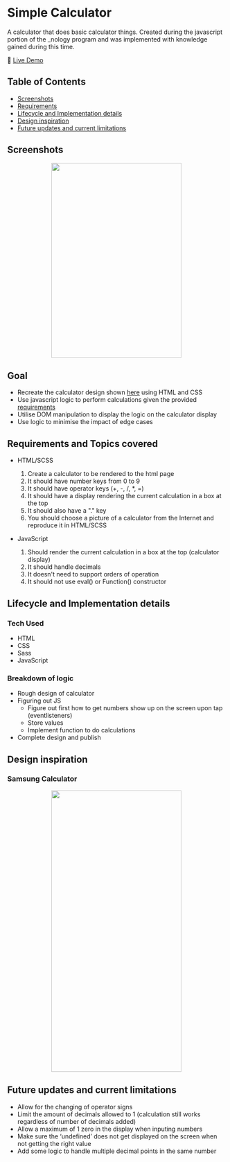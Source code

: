 # Simple Calculator

A calculator that does basic calculator things. Created during the javascript portion of the \_nology program and was implemented with knowledge gained during this time.

🔗 [Live Demo](https://erikryan-s.github.io/calculator/)

## Table of Contents

-   [Screenshots](#screenshots)
-   [Requirements](#requirements-and-topics-covered)
-   [Lifecycle and Implementation details](#lifecycle-and-implementation-details)
-   [Design inspiration](#design-inspiration)
-   [Future updates and current limitations](#future-updates-and-current-limitations)

## Screenshots

<p align="center">
    <img src="https://i.gyazo.com/7ca5867f8910a9c26399a55dd4a9b555.png" width="300" height="450">
</p>

## Goal

-   Recreate the calculator design shown [here](#samsung-calculator) using HTML and CSS
-   Use javascript logic to perform calculations given the provided [requirements](#requirements-and-topics-covered)
-   Utilise DOM manipulation to display the logic on the calculator display
-   Use logic to minimise the impact of edge cases

## Requirements and Topics covered

-   HTML/SCSS

    1. Create a calculator to be rendered to the html page
    2. It should have number keys from 0 to 9
    3. It should have operator keys (+, -, /, \*, =)
    4. It should have a display rendering the current calculation in a box at the top
    5. It should also have a "." key
    6. You should choose a picture of a calculator from the Internet and reproduce it in HTML/SCSS

-   JavaScript

    1. Should render the current calculation in a box at the top (calculator display)
    2. It should handle decimals
    3. It doesn't need to support orders of operation
    4. It should not use eval() or Function() constructor

## Lifecycle and Implementation details

### Tech Used

-   HTML
-   CSS
-   Sass
-   JavaScript

### Breakdown of logic

-   Rough design of calculator
-   Figuring out JS
    -   Figure out first how to get numbers show up on the screen upon tap (eventlisteners)
    -   Store values
    -   Implement function to do calculations
-   Complete design and publish

## Design inspiration

### Samsung Calculator

<p align="center">
    <img src="https://i.gyazo.com/e840e9209adbc000cd5df36a040fa1f0.png" width="300" height="650">
</p>

## Future updates and current limitations

-   Allow for the changing of operator signs
-   Limit the amount of decimals allowed to 1 (calculation still works regardless of number of decimals added)
-   Allow a maximum of 1 zero in the display when inputing numbers
-   Make sure the ‘undefined’ does not get displayed on the screen when not getting the right value
-   Add some logic to handle multiple decimal points in the same number
